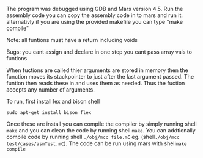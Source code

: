 The program was debugged using GDB and Mars version 4.5. Run the assembly code you can copy the assembly code in to mars and run it. 
alternativly if you are using the provided makefile you can type "make compile"

Note: all funtions must have a return including voids

Bugs: you cant assign and declare in one step
	you cant pass array vals to funtions

When fuctions are called thier arguments are stored in memory then the function moves its stackpointer to just after the last argument passed.
The funtion then reads these in  and uses them as needed. Thus the fuction accepts any number of arguments.

To run, first install lex and bison
shell
```
sudo apt-get install bison flex
```

Once these are install you can compile the compiler by simply running 
shell
```make``` 
and you can clean the code by running 
shell
```make```.
You can addtionally compile code by running 
shell
```./obj/mcc file.mC``` 
eg. (shell```./obj/mcc test/cases/asmTest.mC```). The code can be run using mars with shell```make compile```
